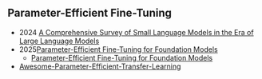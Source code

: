 ## Parameter-Efficient Fine-Tuning
- 2024 [A Comprehensive Survey of Small Language Models in the Era of Large Language Models](https://arxiv.org/abs/2411.03350)
- 2025[Parameter-Efficient Fine-Tuning for Foundation Models](https://arxiv.org/abs/2501.13787)
  - [Parameter-Efficient Fine-Tuning for Foundation Models](https://github.com/THUDM/Awesome-Parameter-Efficient-Fine-Tuning-for-Foundation-Models) 
- [Awesome-Parameter-Efficient-Transfer-Learning](https://github.com/synbol/Awesome-Parameter-Efficient-Transfer-Learning)
